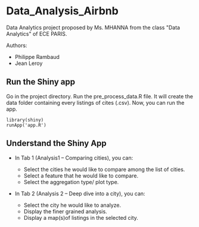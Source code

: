 # Data_Analysis_Airbnb

Data Analytics project proposed by Ms. MHANNA from the class "Data Analytics" of ECE PARIS.

Authors: 
- Philippe Rambaud
- Jean Leroy

## Run the Shiny app

Go in the project directory.
Run the pre_process_data.R file.
It will create the data folder containing every listings of cites (.csv).
Now, you can run the app.
``` 
library(shiny) 
runApp('app.R') 
```

## Understand the Shiny App

- In Tab 1 (Analysis1 – Comparing cities), you can:
  - Select the cities he would like to compare among the list of cities.
  - Select a feature that he would like to compare.
  - Select the aggregation type/ plot type.

- In Tab 2 (Analysis 2 – Deep dive into a city), you can:
  - Select the city he would like to analyze.
  - Display the finer grained analysis.
  - Display a map(s)of listings in the selected city.
  
